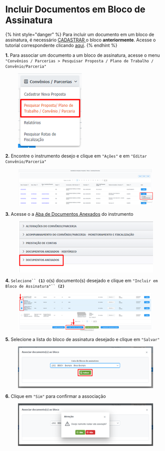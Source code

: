 # Incluir Documentos em Bloco de Assinatura

{% hint style="danger" %}
Para incluir um documento em um bloco de assinatura, é necessário [CADASTRAR ](cadastrar-novo-bloco.md)o bloco **anteriormente**. Acesse o tutorial correspondente clicando [aqui](cadastrar-novo-bloco.md).&#x20;
{% endhint %}

**1.** Para associar um documento a um bloco de assinatura, acesse o menu `"Convênios / Parcerias > Pesquisar Proposta / Plano de Trabalho / Convênio/Parceria"`

<figure><img src="../../.gitbook/assets/image (252).png" alt=""><figcaption></figcaption></figure>

**2.** Encontre o instrumento desejo e clique em `"Ações"` e em `"Editar Convênio/Parceria"`

<figure><img src="../../.gitbook/assets/image (251).png" alt=""><figcaption></figcaption></figure>

**3.** Acesse o a [Aba de Documentos Anexados](../aba-documentos-anexados/) do instrumento

<figure><img src="../../.gitbook/assets/image (15).png" alt=""><figcaption></figcaption></figure>

**4.** `Selecione`` `**`(1)`** o(s) documento(s) desejado e clique em `"Incluir em Bloco de Assinatura"`` `**`(2)`**

<figure><img src="../../.gitbook/assets/image (186).png" alt=""><figcaption></figcaption></figure>

**5.** Selecione a lista do bloco de assinatura desejado e clique em `"Salvar"`

<figure><img src="../../.gitbook/assets/image (282).png" alt=""><figcaption></figcaption></figure>

**6.** Clique em `"Sim"` para confirmar a associação

<figure><img src="../../.gitbook/assets/image (16).png" alt=""><figcaption></figcaption></figure>
